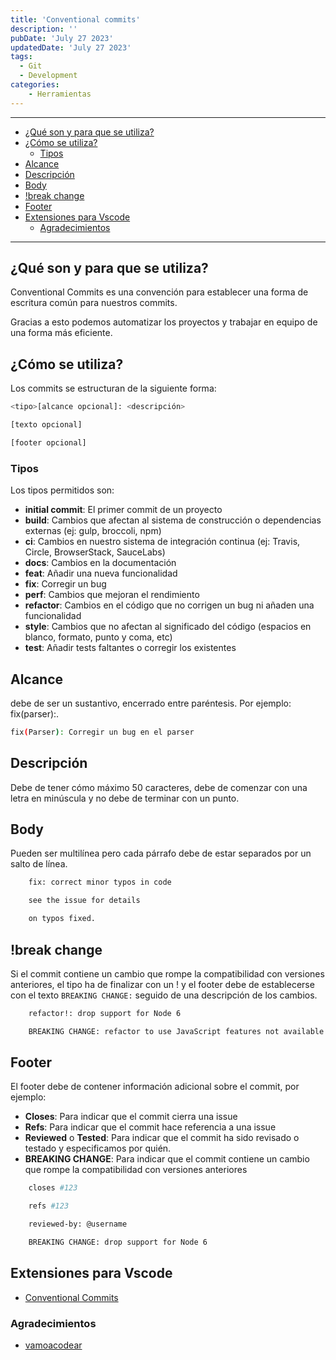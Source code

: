 ```yaml
---
title: 'Conventional commits'
description: ''
pubDate: 'July 27 2023'
updatedDate: 'July 27 2023'
tags:
  - Git
  - Development
categories:
    - Herramientas
---
```

---

- [¿Qué son y para que se utiliza?](#qué-son-y-para-que-se-utiliza)
- [¿Cómo se utiliza?](#cómo-se-utiliza)
  - [Tipos](#tipos)
- [Alcance](#alcance)
- [Descripción](#descripción)
- [Body](#body)
- [!break change](#break-change)
- [Footer](#footer)
- [Extensiones para Vscode](#extensiones-para-vscode)
  - [Agradecimientos](#agradecimientos)

---

## ¿Qué son y para que se utiliza?

Conventional Commits es una convención para establecer una forma de escritura común para nuestros commits.

Gracias a esto podemos automatizar los proyectos y trabajar en equipo de una forma más eficiente.

## ¿Cómo se utiliza?

Los commits se estructuran de la siguiente forma:

```bash
<tipo>[alcance opcional]: <descripción>

[texto opcional]

[footer opcional]

```

### Tipos

Los tipos permitidos son:

- **initial commit**: El primer commit de un proyecto
- **build**: Cambios que afectan al sistema de construcción o dependencias externas (ej: gulp, broccoli, npm)
- **ci**: Cambios en nuestro sistema de integración continua (ej: Travis, Circle, BrowserStack, SauceLabs)
- **docs**: Cambios en la documentación
- **feat**: Añadir una nueva funcionalidad
- **fix**: Corregir un bug
- **perf**: Cambios que mejoran el rendimiento
- **refactor**: Cambios en el código que no corrigen un bug ni añaden una funcionalidad
- **style**: Cambios que no afectan al significado del código (espacios en blanco, formato, punto y coma, etc)
- **test**: Añadir tests faltantes o corregir los existentes

## Alcance

debe de ser un sustantivo, encerrado entre paréntesis. Por ejemplo: fix(parser):.

```bash
fix(Parser): Corregir un bug en el parser
```

## Descripción

Debe de tener cómo máximo 50 caracteres, debe de comenzar con una letra en minúscula y no debe de terminar con un punto.

## Body

Pueden ser multilínea pero cada párrafo debe de estar separados por un salto de línea.

```bash
    fix: correct minor typos in code

    see the issue for details

    on typos fixed.
```

## !break change

Si el commit contiene un cambio que rompe la compatibilidad con versiones anteriores, el tipo ha de finalizar con un ! y el footer debe de establecerse con el texto `BREAKING CHANGE:` seguido de una descripción de los cambios.

```bash
    refactor!: drop support for Node 6

    BREAKING CHANGE: refactor to use JavaScript features not available in Node 6.
```

## Footer

El footer debe de contener información adicional sobre el commit, por ejemplo:

- **Closes**: Para indicar que el commit cierra una issue
- **Refs**: Para indicar que el commit hace referencia a una issue
- **Reviewed** o **Tested**: Para indicar que el commit ha sido revisado o testado y especificamos por quién.
- **BREAKING CHANGE**: Para indicar que el commit contiene un cambio que rompe la compatibilidad con versiones anteriores

```bash
    closes #123

    refs #123

    reviewed-by: @username

    BREAKING CHANGE: drop support for Node 6
```

## Extensiones para Vscode

- [Conventional Commits](https://marketplace.visualstudio.com/items?itemName=vivaxy.vscode-conventional-commits)

### Agradecimientos

- [vamoacodear](https://github.com/nsdonato)
